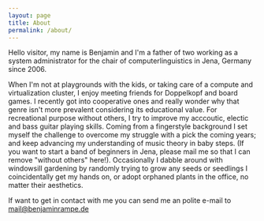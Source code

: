 ```yaml
---
layout: page
title: About
permalink: /about/
---
```


Hello visitor, my name is Benjamin and I'm a father of two working as a system administrator for the chair of computerlinguistics in Jena, Germany since 2006.

When I'm not at playgrounds with the kids, or taking care of a compute and virtualization cluster, I enjoy meeting friends for Doppelkopf and board games. I recently got into cooperative ones and really wonder why that genre isn't more prevalent considering its educational value.
For recreational purpose without others, I try to improve my acccoutic, electic and bass guitar playing skills. Coming from a fingerstyle background I set myself the challenge to overcome my struggle with a pick the coming years; and keep advancing my understanding of music theory in baby steps. (If you want to start a band of beginners in Jena, please mail me so that I can remove "without others" here!).
Occasionally I dabble around with windowsill gardening by randomly trying to grow any seeds or seedlings I coincidentally get my hands on, or adopt orphaned plants in the office, no matter their aesthetics.

If want to get in contact with me you can send me an polite e-mail to mail@benjaminrampe.de
